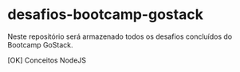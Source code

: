 # desafios-bootcamp-gostack
Neste repositório será armazenado todos os desafios concluídos do Bootcamp GoStack.

[OK] Conceitos NodeJS

